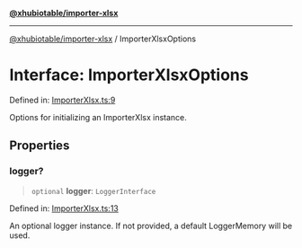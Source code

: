 [**@xhubiotable/importer-xlsx**](../README.md)

***

[@xhubiotable/importer-xlsx](../globals.md) / ImporterXlsxOptions

# Interface: ImporterXlsxOptions

Defined in: [ImporterXlsx.ts:9](https://github.com/xhubioTable/importer-xlsx/blob/7a565c80f28a805aa445fdd2330eb66e31140b63/src/ImporterXlsx.ts#L9)

Options for initializing an ImporterXlsx instance.

## Properties

### logger?

> `optional` **logger**: `LoggerInterface`

Defined in: [ImporterXlsx.ts:13](https://github.com/xhubioTable/importer-xlsx/blob/7a565c80f28a805aa445fdd2330eb66e31140b63/src/ImporterXlsx.ts#L13)

An optional logger instance. If not provided, a default LoggerMemory will be used.
